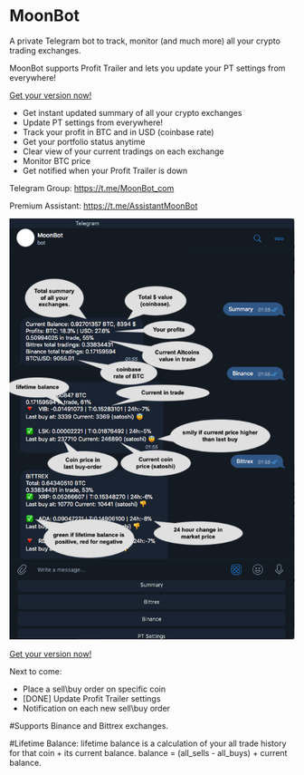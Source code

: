 # MoonBot

A private Telegram bot to track, monitor (and much more) all your crypto trading exchanges.

MoonBot supports Profit Trailer and lets you update your PT settings from everywhere!

[Get your version now!](https://github.com/tulihub/moonbot/wiki/Installation)


* Get instant updated summary of all your crypto exchanges
* Update PT settings from everywhere!
* Track your profit in BTC and in USD (coinbase rate)
* Get your portfolio status anytime
* Clear view of your current tradings on each exchange
* Monitor BTC price 
* Get notified when your Profit Trailer is down



Telegram Group: https://t.me/MoonBot_com

Premium Assistant: https://t.me/AssistantMoonBot

![Screenshot](index.png)

[Get your version now!](https://github.com/tulihub/moonbot/wiki/Installation)


Next to come:
* Place a sell\buy order on specific coin
* [DONE] Update Profit Trailer settings
* Notification on each new sell\buy order


#Supports Binance and Bittrex exchanges.

#Lifetime Balance:
lifetime balance is a calculation of your all trade history for that coin + its current balance. 
balance = (all_sells - all_buys) + current balance.
